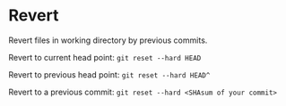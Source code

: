 # Revert

Revert files in working directory by previous commits.

Revert to current head point: `git reset --hard HEAD`

Revert to previous head point: `git reset --hard HEAD^`

Revert to a previous commit: `git reset --hard <SHAsum of your commit>`